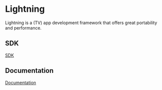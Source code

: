 # Lightning

Lightning is a (TV) app development framework that offers great portability and performance.

## SDK
[SDK](https://github.com/rdkcentral/Lightning-SDK)

## Documentation
[Documentation](https://rdkcentral.github.io/Lightning)
